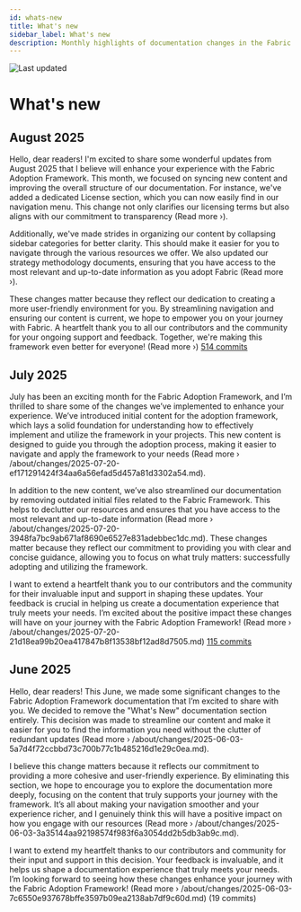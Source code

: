 ```yaml
---
id: whats-new
title: What's new
sidebar_label: What's new
description: Monthly highlights of documentation changes in the Fabric Adoption Framework.
---
```


![Last updated](https://img.shields.io/badge/last%20updated-"2025--08--08-brightgreen)

# What's new

## August 2025

Hello, dear readers! I'm excited to share some wonderful updates from August 2025 that I believe will enhance your experience with the Fabric Adoption Framework. This month, we focused on syncing new content and improving the overall structure of our documentation. For instance, we've added a dedicated License section, which you can now easily find in our navigation menu. This change not only clarifies our licensing terms but also aligns with our commitment to transparency (Read more ›).

Additionally, we've made strides in organizing our content by collapsing sidebar categories for better clarity. This should make it easier for you to navigate through the various resources we offer. We also updated our strategy methodology documents, ensuring that you have access to the most relevant and up-to-date information as you adopt Fabric (Read more ›). 

These changes matter because they reflect our dedication to creating a more user-friendly environment for you. By streamlining navigation and ensuring our content is current, we hope to empower you on your journey with Fabric. A heartfelt thank you to all our contributors and the community for your ongoing support and feedback. Together, we're making this framework even better for everyone! (Read more ›) [514 commits](https://github.com/TheTrustedAdvisor/FabricAdoptionFramework/commits/main?since=2025-08-01&until=2025-08-31)

## July 2025

July has been an exciting month for the Fabric Adoption Framework, and I’m thrilled to share some of the changes we’ve implemented to enhance your experience. We’ve introduced initial content for the adoption framework, which lays a solid foundation for understanding how to effectively implement and utilize the framework in your projects. This new content is designed to guide you through the adoption process, making it easier to navigate and apply the framework to your needs (Read more › /about/changes/2025-07-20-ef171291424f34aa6a56efad5d457a81d3302a54.md).

In addition to the new content, we’ve also streamlined our documentation by removing outdated initial files related to the Fabric Framework. This helps to declutter our resources and ensures that you have access to the most relevant and up-to-date information (Read more › /about/changes/2025-07-20-3948fa7bc9ab671af8690e6527e831adebbec1dc.md). These changes matter because they reflect our commitment to providing you with clear and concise guidance, allowing you to focus on what truly matters: successfully adopting and utilizing the framework.

I want to extend a heartfelt thank you to our contributors and the community for their invaluable input and support in shaping these updates. Your feedback is crucial in helping us create a documentation experience that truly meets your needs. I’m excited about the positive impact these changes will have on your journey with the Fabric Adoption Framework! (Read more › /about/changes/2025-07-20-21d18ea99b20ea417847b8f13538bf12ad8d7505.md) [115 commits](https://github.com/TheTrustedAdvisor/FabricAdoptionFramework/commits/main?since=2025-07-01&until=2025-07-31)

## June 2025

Hello, dear readers! This June, we made some significant changes to the Fabric Adoption Framework documentation that I’m excited to share with you. We decided to remove the "What's New" documentation section entirely. This decision was made to streamline our content and make it easier for you to find the information you need without the clutter of redundant updates (Read more › /about/changes/2025-06-03-5a7d4f72ccbbd73c700b77c1b485216d1e29c0ea.md). 

I believe this change matters because it reflects our commitment to providing a more cohesive and user-friendly experience. By eliminating this section, we hope to encourage you to explore the documentation more deeply, focusing on the content that truly supports your journey with the framework. It’s all about making your navigation smoother and your experience richer, and I genuinely think this will have a positive impact on how you engage with our resources (Read more › /about/changes/2025-06-03-3a35144aa92198574f983f6a3054dd2b5db3ab9c.md).

I want to extend my heartfelt thanks to our contributors and community for their input and support in this decision. Your feedback is invaluable, and it helps us shape a documentation experience that truly meets your needs. I’m looking forward to seeing how these changes enhance your journey with the Fabric Adoption Framework! (Read more › /about/changes/2025-06-03-7c6550e937678bffe3597b09ea2138ab7df9c60d.md) (19 commits)
